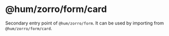 # @hum/zorro/form/card

Secondary entry point of `@hum/zorro/form`. It can be used by importing from `@hum/zorro/form/card`.
